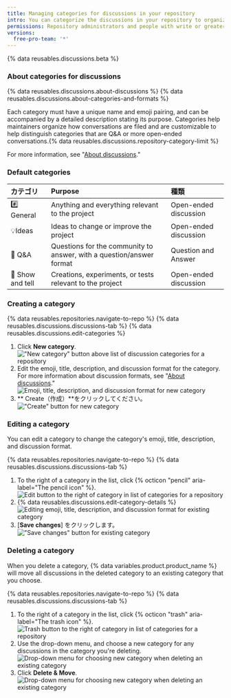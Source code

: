 ```yaml
---
title: Managing categories for discussions in your repository
intro: You can categorize the discussions in your repository to organize conversations for your community members, and you can choose a format for each category.
permissions: Repository administrators and people with write or greater access to a repository can enable discussions in the repository.
versions:
  free-pro-team: '*'
---
```


{% data reusables.discussions.beta %}

### About categories for discussions

{% data reusables.discussions.about-discussions %} {% data reusables.discussions.about-categories-and-formats %}

Each category must have a unique name and emoji pairing, and can be accompanied by a detailed description stating its purpose. Categories help maintainers organize how conversations are filed and are customizable to help distinguish categories that are Q&A or more open-ended conversations.{% data reusables.discussions.repository-category-limit %}

For more information, see "[About discussions](/discussions/collaborating-with-your-community-using-discussions/about-discussions#about-categories-and-formats-for-discussions)."

### Default categories

| カテゴリ            | Purpose                                                              | 種類                    |
|:--------------- |:-------------------------------------------------------------------- |:--------------------- |
| #️⃣ General     | Anything and everything relevant to the project                      | Open-ended discussion |
| 💡Ideas          | Ideas to change or improve the project                               | Open-ended discussion |
| 🙏 Q&A           | Questions for the community to answer, with a question/answer format | Question and Answer   |
| 🙌 Show and tell | Creations, experiments, or tests relevant to the project             | Open-ended discussion |

### Creating a category

{% data reusables.repositories.navigate-to-repo %}
{% data reusables.discussions.discussions-tab %}
{% data reusables.discussions.edit-categories %}
1. Click **New category**. !["New category" button above list of discussion categories for a repository](/assets/images/help/discussions/click-new-category-button.png)
1. Edit the emoji, title, description, and discussion format for the category. For more information about discussion formats, see "[About discussions](/discussions/collaborating-with-your-community-using-discussions/about-discussions#about-categories-and-formats-for-discussions)." ![Emoji, title, description, and discussion format for new category](/assets/images/help/discussions/edit-category-details.png)
1. ** Create（作成）**をクリックしてください。 !["Create" button for new category](/assets/images/help/discussions/new-category-click-create-button.png)

### Editing a category

You can edit a category to change the category's emoji, title, description, and discussion format.

{% data reusables.repositories.navigate-to-repo %}
{% data reusables.discussions.discussions-tab %}
1. To the right of a category in the list, click {% octicon "pencil" aria-label="The pencil icon" %}. ![Edit button to the right of category in list of categories for a repository](/assets/images/help/discussions/click-edit-for-category.png)
1. {% data reusables.discussions.edit-category-details %}
![Editing emoji, title, description, and discussion format for existing category](/assets/images/help/discussions/edit-existing-category-details.png)
1. [**Save changes**] をクリックします。 !["Save changes" button for existing category](/assets/images/help/discussions/existing-category-click-save-changes-button.png)

### Deleting a category

When you delete a category, {% data variables.product.product_name %} will move all discussions in the deleted category to an existing category that you choose.

{% data reusables.repositories.navigate-to-repo %}
{% data reusables.discussions.discussions-tab %}
1. To the right of a category in the list, click {% octicon "trash" aria-label="The trash icon" %}. ![Trash button to the right of category in list of categories for a repository](/assets/images/help/discussions/click-delete-for-category.png)
1. Use the drop-down menu, and choose a new category for any discussions in the category you're deleting. ![Drop-down menu for choosing new category when deleting an existing category](/assets/images/help/discussions/choose-new-category.png)
1. Click **Delete & Move**. ![Drop-down menu for choosing new category when deleting an existing category](/assets/images/help/discussions/click-delete-and-move-button.png)
